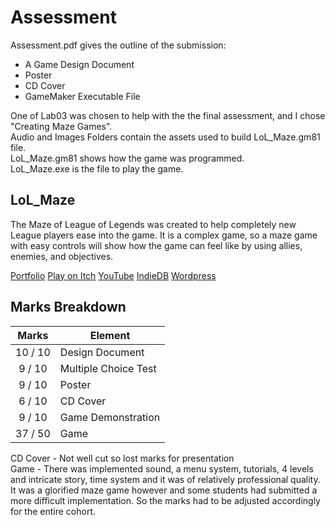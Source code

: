 # Assessment

Assessment.pdf gives the outline of the submission:
- A Game Design Document
- Poster
- CD Cover
- GameMaker Executable File

One of Lab03 was chosen to help with the the final assessment, and I chose "Creating Maze Games".\
Audio and Images Folders contain the assets used to build LoL_Maze.gm81 file.\
LoL_Maze.gm81 shows how the game was programmed.\
LoL_Maze.exe is the file to play the game.

## LoL_Maze
The Maze of League of Legends was created to help completely new League players ease into the game. It is a complex game, so a maze game with easy controls will show how the game can feel like by using allies, enemies, and objectives.

[Portfolio](https://yuchingho.neocities.org/)
[Play on Itch](https://yuchingho.itch.io/league-maze)
[YouTube](https://youtu.be/qZtnu4YWFSM)
[IndieDB](http://www.indiedb.com/members/yuchingho111/)
[Wordpress](https://yuchingho.wordpress.com/)

## Marks Breakdown

| Marks | Element |
| :---: | --- |
| 10 / 10 | Design Document|
| 9 / 10 | Multiple Choice Test |
| 9 / 10 | Poster |
| 6 / 10 | CD Cover |
| 9 / 10 | Game Demonstration |
| 37 / 50 | Game | 

CD Cover - Not well cut so lost marks for presentation\
Game - There was implemented sound, a menu system, tutorials, 4 levels and intricate story, time system and it was of relatively professional quality. It was a glorified maze game however and some students had submitted a more difficult implementation. So the marks had to be adjusted accordingly for the entire cohort.